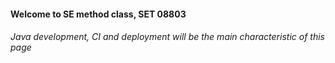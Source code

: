 #### Welcome to SE method class, SET 08803
###### Java development, CI and deployment will be the main characteristic of this page